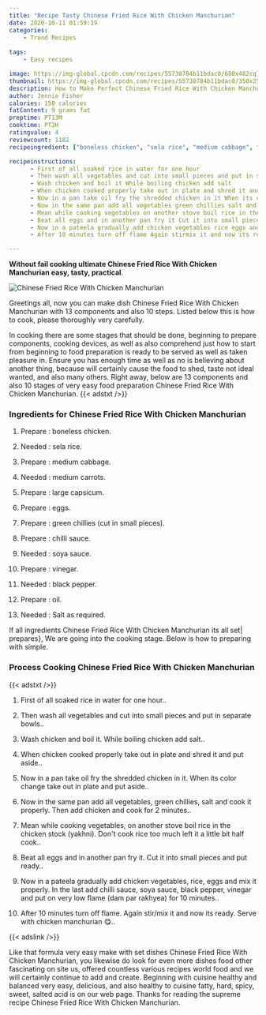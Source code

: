 ```yaml
---
title: "Recipe Tasty Chinese Fried Rice With Chicken Manchurian"
date: 2020-10-11 01:59:19
categories:
    - Trend Recipes
    
tags:
    - Easy recipes

image: https://img-global.cpcdn.com/recipes/55730784b11bdac0/680x482cq70/chinese-fried-rice-with-chicken-manchurian-recipe-main-photo.jpg
thumbnail: https://img-global.cpcdn.com/recipes/55730784b11bdac0/350x250cq70/chinese-fried-rice-with-chicken-manchurian-recipe-main-photo.jpg
description: How to Make Perfect Chinese Fried Rice With Chicken Manchurian with 13 ingredients and 10 stages of easy cooking.
author: Jennie Fisher
calories: 150 calories
fatContent: 9 grams fat
preptime: PT13M
cooktime: PT2H
ratingvalue: 4
reviewcount: 1182
recipeingredient: ["boneless chicken", "sela rice", "medium cabbage", "medium carrots", "large capsicum", "eggs", "green chillies cut in small pieces", "chilli sauce", "soya sauce", "vinegar", "black pepper", "oil", "Salt as required"]

recipeinstructions: 
      - First of all soaked rice in water for one hour 
      - Then wash all vegetables and cut into small pieces and put in separate bowls 
      - Wash chicken and boil it While boiling chicken add salt 
      - When chicken cooked properly take out in plate and shred it and put aside 
      - Now in a pan take oil fry the shredded chicken in it When its color change take out in plate and put aside 
      - Now in the same pan add all vegetables green chillies salt and cook it properly Then add chicken and cook for 2 minutes 
      - Mean while cooking vegetables on another stove boil rice in the chicken stock yakhni Dont cook rice too much left it a little bit half cook 
      - Beat all eggs and in another pan fry it Cut it into small pieces and put ready 
      - Now in a pateela gradually add chicken vegetables rice eggs and mix it properly In the last add chilli sauce soya sauce black pepper vinegar and put on very low flame dam par rakhyea for 10 minutes 
      - After 10 minutes turn off flame Again stirmix it and now its ready Serve with chicken manchurian 

---
```




**Without fail cooking ultimate Chinese Fried Rice With Chicken Manchurian easy, tasty, practical**. 


![Chinese Fried Rice With Chicken Manchurian](https://img-global.cpcdn.com/recipes/55730784b11bdac0/680x482cq70/chinese-fried-rice-with-chicken-manchurian-recipe-main-photo.jpg "Chinese Fried Rice With Chicken Manchurian")




Greetings all, now you can make dish Chinese Fried Rice With Chicken Manchurian with 13 components and also 10 steps. Listed below this is how to cook, please thoroughly very carefully.

In cooking there are some stages that should be done, beginning to prepare components, cooking devices, as well as also comprehend just how to start from beginning to food preparation is ready to be served as well as taken pleasure in. Ensure you has enough time as well as no is believing about another thing, because will certainly cause the food to shed, taste not ideal wanted, and also many others. Right away, below are 13 components and also 10 stages of very easy food preparation Chinese Fried Rice With Chicken Manchurian.
{{< adstxt />}}

### Ingredients for Chinese Fried Rice With Chicken Manchurian


1. Prepare  : boneless chicken.

1. Needed  : sela rice.

1. Prepare  : medium cabbage.

1. Needed  : medium carrots.

1. Prepare  : large capsicum.

1. Prepare  : eggs.

1. Prepare  : green chillies (cut in small pieces).

1. Prepare  : chilli sauce.

1. Needed  : soya sauce.

1. Prepare  : vinegar.

1. Needed  : black pepper.

1. Prepare  : oil.

1. Needed  : Salt as required.



If all ingredients Chinese Fried Rice With Chicken Manchurian its all set| prepares}, We are going into the cooking stage. Below is how to preparing with simple.

### Process Cooking Chinese Fried Rice With Chicken Manchurian

{{< adstxt />}}


1. First of all soaked rice in water for one hour..



1. Then wash all vegetables and cut into small pieces and put in separate bowls..



1. Wash chicken and boil it. While boiling chicken add salt..



1. When chicken cooked properly take out in plate and shred it and put aside..



1. Now in a pan take oil fry the shredded chicken in it. When its color change take out in plate and put aside..



1. Now in the same pan add all vegetables, green chillies, salt and cook it properly. Then add chicken and cook for 2 minutes..



1. Mean while cooking vegetables, on another stove boil rice in the chicken stock (yakhni). Don&#39;t cook rice too much left it a little bit half cook..



1. Beat all eggs and in another pan fry it. Cut it into small pieces and put ready..



1. Now in a pateela gradually add chicken vegetables, rice, eggs and mix it properly. In the last add chilli sauce, soya sauce, black pepper, vinegar and put on very low flame (dam par rakhyea) for 10 minutes..



1. After 10 minutes turn off flame. Again stir/mix it and now its ready. Serve with chicken manchurian 😋..





{{< adslink />}}

Like that formula very easy make with set dishes Chinese Fried Rice With Chicken Manchurian, you likewise do look for even more dishes food other fascinating on site us, offered countless various recipes world food and we will certainly continue to add and create. Beginning with cuisine healthy and balanced very easy, delicious, and also healthy to cuisine fatty, hard, spicy, sweet, salted acid is on our web page. Thanks for reading the supreme recipe Chinese Fried Rice With Chicken Manchurian.
